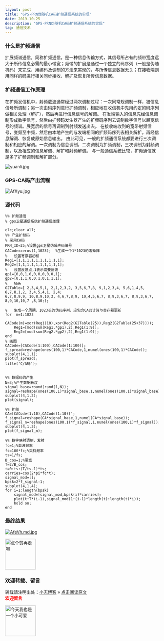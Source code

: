 ```yaml
---
layout: post
title: "GPS-PRN伪随机CA码扩频通信系统的实现"
date: 2019-10-25
description: "GPS-PRN伪随机CA码扩频通信系统的实现"
tag: 通信技术
---
```


### 什么是扩频通信
扩展频谱通信，简称扩频通信，是一种信息传输方式，其信号所占有的频带宽度远大于所传信息必需的最小带宽；频带的扩展是通过一个独立的码序列（一般是伪随机码）来完成，用编码及调制的方法来实现的，与所传信息数据无关；在接收端则用同样的码进行相关同步接收、解扩及恢复所传信息数据。

### 扩频通信工作原理
在扩频发信机中，射频载波通常经过两次调制过程：一次同常规调制一样，被信息信号所调制；另一次由码序列进行扩频调制，相应地在收信机中先用约定的码序列做相关处理（解扩），然后再进行信息信号的解调。
在发端输入的信息先经信息调制形成数字信号，然后由扩频码发生器产生的扩频码序列去调制数字信号以展宽信号的频谱。展宽后的信号再调制到射频发送出去。
在接收端收到的宽带射频信号，变频至中频，然后由本地产生的与发端相同的扩频码序列去相关解扩。再经信息解调、恢复成原始信息输出。
由此可见，—般的扩频通信系统都要进行三次调制和相应的解调。一次调制为信息调制，二次调制为扩频调制，三次调制为射频调制，以及相应的信息解调、解扩和射频解调。
与一般通信系统比较，扩频通信就是多了扩频调制和解扩部分。

![yuanli.jpg](https://gss1.bdstatic.com/-vo3dSag_xI4khGkpoWK1HF6hhy/baike/c0%3Dbaike72%2C5%2C5%2C72%2C24/sign=f4dbdc5375094b36cf9f13bfc2a517bc/5366d0160924ab18525dc3bb36fae6cd7a890bf6.jpg)

### GPS-CA码产出流程

![AfXyu.jpg](https://cdn.img.wenhairu.com/images/2019/10/25/AfXyu.jpg)

### 源代码
```
%% 扩频通信
% gps卫星通信系统扩频通信原理

clc;clear all;
%% 产生扩频码
% 采用CA码
PRN_ID=25;%设置gps卫星伪噪声码编号
CACode=zeros(1,1023);  %生成一个1*1023的零矩阵
%   设置寄存器初相
Reg1=[1,1,1,1,1,1,1,1,1,1];
Reg2=[1,1,1,1,1,1,1,1,1,1];
%   设置反馈点,1表示需要反馈
gp1=[0,0,1,0,0,0,0,0,0,1];
gp2=[0,1,1,0,0,1,0,1,1,1];
%   抽头
G2Table=[ 2,3,4,5,1, 2,1,2,3,2, 3,5,6,7,8, 9,1,2,3,4, 5,6,1,4,5, 6,7,8,1,2, 3,4,5,4,1, 2,4;
6,7,8,9,9, 10,8,9,10,3, 4,6,7,8,9, 10,4,5,6,7, 8,9,3,6,7, 8,9,3,6,7, 8,9,10,10,7 ,8,10;];

%   生成一个周期，1023长的伪码序列，应包含CA码计算与寄存器更新
for  m=1:1023
    CACode(m)=xor(Reg1(10),xor(Reg2(G2Table(25)),Reg2(G2Table(25+37))));
    Reg1=[mod(sum(Reg1.*gp1),2),Reg1(1:9)];
    Reg2=[mod(sum(Reg2.*gp2),2),Reg1(1:9)];
end
% 画图
CACode=[CACode(1:100),CACode(1:100)];
f_spread=reshape(ones(100,1)*CACode,1,numel(ones(100,1)*CACode));
subplot(4,1,1);
plot(f_spread);
title('C/A码');


%% 数据码的产生
N=3;%产生数据长度
signal_base=round(rand(1,N));
signal=reshape(ones(100,1)*signal_base,1,numel(ones(100,1)*signal_base));
subplot(4,1,2);
plot(signal);

%% 扩频
CA=[CACode(1:10),CACode(1:10)]';
f_signal=reshape(CA*signal_base,1,numel(CA*signal_base));
f_signal_n=reshape(ones(100,1)*f_signal,1,numel(ones(100,1)*f_signal));
subplot(4,1,3);
plot(f_signal_n);

%% 数字映射调制，发射
fc=1;%载波频率
fs=100*fc;%采样频率
ts=1/fs;
B_cos=1;%带宽
T=2/B_cos;
t=0:ts:(T/ts-1)*ts;
carries=cos(2*pi*fc*t);
signal_mod=[];
bpsk=2*f_signal-1;
subplot(4,1,4);
for i=1:length(bpsk)
    signal_mod=[signal_mod,bpsk(i)*carries];
    plot(t+T*(i-1),signal_mod(1+(i-1)*length(t):length(t)*i));
    hold on;
end

```
### 最终结果

[![AfeVh.md.jpg](https://cdn.img.wenhairu.com/images/2019/10/25/AfeVh.md.jpg)](https://img.wenhairu.com/image/AfeVh)

<img src="https://miao.su/images/2019/08/09/9150e4e5gy1g0sab5n1uej2043037weba662a.jpg" height="100" alt="点个赞再走呗">

### 欢迎转载、留言

转载请注明出处：[小志博客](http://xiaozhi-chen.github.io) » [点击阅读原文](http://pengjuchen.tk/2019/GPS-PRN伪随机CA码扩频通信系统的实现/)  
<font face="黑体" color="red">**欢迎留言**</font>

<img src="https://miao.su/images/2019/08/09/6af89bc8gw1f8qnullt9ij20140140sibd843.jpg" height="100" alt="今天我也是一个小可爱">
